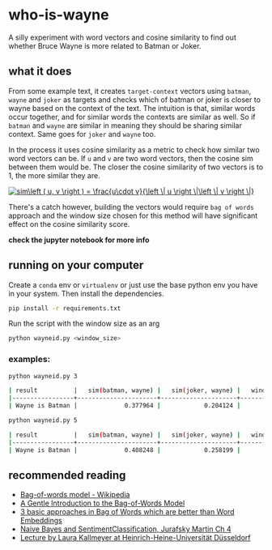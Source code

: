 # who-is-wayne
A silly experiment with word vectors and cosine similarity to find out whether Bruce Wayne is more related to Batman or 
Joker.

## what it does
From some example text, it creates `target-context` vectors using `batman`, `wayne` and `joker` as targets and checks
which of batman or joker is closer to wayne based on the context of the text. The intuition is that, similar words 
occur together, and for similar words the contexts are similar as well. So if `batman` and `wayne` are similar in meaning they
should be sharing similar context. Same goes for `joker` and `wayne` too.

In the process it uses cosine similarity as a metric to check how similar two word vectors can be.
If `u` and `v` are two word vectors, then the cosine sim between them would be. The closer the cosine similarity of 
two vectors is to 1, the more similar they are.

<a href="https://www.codecogs.com/eqnedit.php?latex=sim\left&space;(&space;u,&space;v&space;\right&space;)&space;=&space;\frac{u\cdot&space;v}{\left&space;\|&space;u&space;\right&space;\|\left&space;\|&space;v&space;\right&space;\|}" target="_blank"><img src="https://latex.codecogs.com/gif.latex?sim\left&space;(&space;u,&space;v&space;\right&space;)&space;=&space;\frac{u\cdot&space;v}{\left&space;\|&space;u&space;\right&space;\|\left&space;\|&space;v&space;\right&space;\|}" title="sim\left ( u, v \right ) = \frac{u\cdot v}{\left \| u \right \|\left \| v \right \|}" /></a>

There's a catch however, building the vectors would require `bag of words` approach and the window size chosen for this
method will have significant effect on the cosine similarity score.

__check the jupyter notebook for more info__

## running on your computer
Create a `conda` env or `virtualenv` or just use the base python env you have in your system. Then install the dependencies.
```bash
pip install -r requirements.txt
```

Run the script with the window size as an arg
```bash
python wayneid.py <window_size>
```

### examples:
```bash
python wayneid.py 3
```
```bash
| result          |   sim(batman, wayne) |   sim(joker, wayne) |   window_size |
|-----------------+----------------------+---------------------+---------------|
| Wayne is Batman |             0.377964 |            0.204124 |             3 |
```

```bash
python wayneid.py 5
```

```bash
| result          |   sim(batman, wayne) |   sim(joker, wayne) |   window_size |
|-----------------+----------------------+---------------------+---------------|
| Wayne is Batman |             0.408248 |            0.258199 |             5 |
```

## recommended reading
- [Bag-of-words model - Wikipedia](https://www.wikiwand.com/en/Bag-of-words_model)
- [A Gentle Introduction to the Bag-of-Words Model](https://machinelearningmastery.com/gentle-introduction-bag-words-model/)
- [3 basic approaches in Bag of Words which are better than Word Embeddings](https://towardsdatascience.com/3-basic-approaches-in-bag-of-words-which-are-better-than-word-embeddings-c2cbc7398016)
- [Naive   Bayes   and   SentimentClassification, Jurafsky Martin Ch 4](https://web.stanford.edu/~jurafsky/slp3/4.pdf)
- [Lecture by Laura Kallmeyer at Heinrich-Heine-Universität Düsseldorf](https://user.phil-fak.uni-duesseldorf.de/~kallmeyer/MachineLearning/vector-semantics.pdf)

